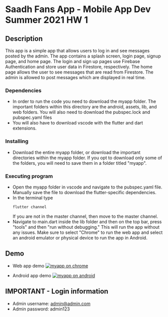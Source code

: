 # Saadh Fans App - Mobile App Dev Summer 2021 HW 1

## Description

This app is a simple app that allows users to log in and see messages posted by the admin. The app contains a splash screen, login page, signup page, and home page. The login and sign up pages use Firebase Authentication and store user data in Firestore, respectively. The home page allows the user to see messages that are read from Firestore. The admin is allowed to post messages which are displayed in real time.

### Dependencies

* In order to run the code you need to download the myapp folder. The important folders within this directory are the android, assets, lib, and web folders. You will also need to download the pubspec.lock and pubspec.yaml files
* You will also have to download vscode with the flutter and dart extensions.

### Installing

* Download the entire myapp folder, or download the important directories within the myapp folder. If you opt to download only some of the folders, you will need to save them in a folder titled "myapp".

### Executing program

* Open the myapp folder in vscode and navigate to the pubspec.yaml file. Manually save the file to download the flutter-specific dependencies.
* In the terminal type
   ```
   flutter channel
   ```
   If you are not in the master channel, then move to the master channel.
* Navigate to main.dart inside the lib folder and then on the top bar, press "tools" and then "run without debugging." This will run the app without any issues. Make sure to select "Chrome" to run the web app and select an android emulator or physical device to run the app in Android.

## Demo
* Web app demo
[![myapp on chrome](![image](https://user-images.githubusercontent.com/55520063/123499339-f181e580-d603-11eb-8245-25d3dfa12844.png))](https://www.youtube.com/watch?v=xiWlwNAe0j0&ab_channel=SaadhAhmed "Saadh - Fans App Web Demo")

* Android app demo
[![myapp on android](![image](![image](https://user-images.githubusercontent.com/55520063/123499363-2d1caf80-d604-11eb-9832-5a1f78ef4d62.png)))](https://www.youtube.com/watch?v=25lrbGs1Kwk&ab_channel=SaadhAhmed "Saadh - Fans App Android Demo")

## IMPORTANT - Login information

* Admin username: admin@admin.com
* Admin password: admin123
